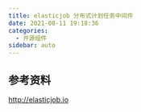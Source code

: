 ```yaml
---
title: elasticjob 分布式计划任务中间件
date: 2021-08-11 19:18:36
categories:
  - 开源组件
sidebar: auto
---
```





## 参考资料
http://elasticjob.io

